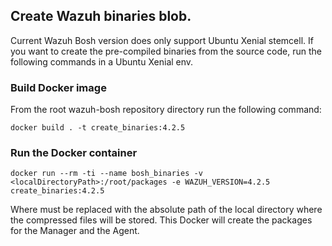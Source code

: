 ## Create Wazuh binaries blob.

Current Wazuh Bosh version does only support Ubuntu Xenial stemcell.
If you want to create the pre-compiled binaries from the source code, run the following commands in a Ubuntu Xenial env.

### Build Docker image
From the root wazuh-bosh repository directory run the following command:
```
docker build . -t create_binaries:4.2.5
```

### Run the Docker container
```
docker run --rm -ti --name bosh_binaries -v <localDirectoryPath>:/root/packages -e WAZUH_VERSION=4.2.5 create_binaries:4.2.5
```
Where <localDirectoryPath> must be replaced with the absolute path of the local directory where the compressed files will be stored.
This Docker will create the packages for the Manager and the Agent.
